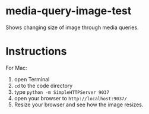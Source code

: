 # media-query-image-test

Shows changing size of image through media queries.

# Instructions

For Mac:

1. open Terminal
2. `cd` to the code directory
3. type `python -m SimpleHTTPServer 9037`
4. open your browser to `http://localhost:9037/`
5. Resize your browser and see how the image resizes.

